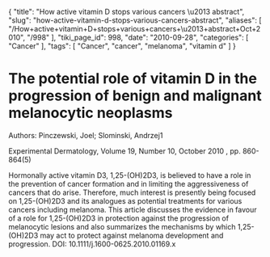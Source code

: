 {
    "title": "How active vitamin D stops various cancers \u2013 abstract",
    "slug": "how-active-vitamin-d-stops-various-cancers-abstract",
    "aliases": [
        "/How+active+vitamin+D+stops+various+cancers+\u2013+abstract+Oct+2010",
        "/998"
    ],
    "tiki_page_id": 998,
    "date": "2010-09-28",
    "categories": [
        "Cancer"
    ],
    "tags": [
        "Cancer",
        "cancer",
        "melanoma",
        "vitamin d"
    ]
}


# The potential role of vitamin D in the progression of benign and malignant melanocytic neoplasms

Authors: Pinczewski, Joel; Slominski, Andrzej1

Experimental Dermatology, Volume 19, Number 10, October 2010 , pp. 860-864(5)

Hormonally active vitamin D3, 1,25-(OH)2D3, is believed to have a role in the prevention of cancer formation and in limiting the aggressiveness of cancers that do arise. Therefore, much interest is presently being focused on 1,25-(OH)2D3 and its analogues as potential treatments for various cancers including melanoma. This article discusses the evidence in favour of a role for 1,25-(OH)2D3 in protection against the progression of melanocytic lesions and also summarizes the mechanisms by which 1,25-(OH)2D3 may act to protect against melanoma development and progression. DOI: 10.1111/j.1600-0625.2010.01169.x